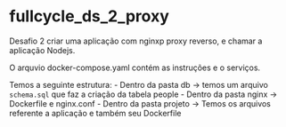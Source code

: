 # fullcycle_ds_2_proxy

Desafio 2 criar uma aplicação com nginxp proxy reverso, e chamar a aplicação Nodejs. 

O arquvio docker-compose.yaml contém as instruções e o serviços. 

Temos a seguinte estrutura: 
    - Dentro da pasta db -> temos um arquivo `schema.sql` que faz a criação da tabela people 
    - Dentro da pasta nginx -> Dockerfile e nginx.conf
    - Dentro da pasta projeto -> Temos os arquivos referente a aplicação e também seu Dockerfile 

